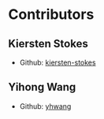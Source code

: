 # Contributors

## **Kiersten Stokes**
* Github: [kiersten-stokes](https://github.com/kiersten-stokes)

## **Yihong Wang**
* Github: [yhwang](https://github.com/yhwang)
